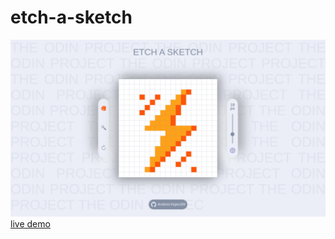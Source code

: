 # etch-a-sketch
![](https://github.com/AndresYepez99/etch-a-sketch/blob/main/images/preview.png)
<a href="https://andresyepez99.github.io/etch-a-sketch/" target="_blank">live demo</a>
